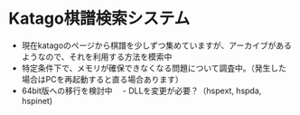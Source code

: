 # Katago棋譜検索システム
- 現在katagoのページから棋譜を少しずつ集めていますが、アーカイブがあるようなので、それを利用する方法を模索中
- 特定条件下で、メモリが確保できなくなる問題について調査中。（発生した場合はPCを再起動すると直る場合あります）
- 64bit版への移行を検討中
　- DLLを変更が必要？（hspext, hspda, hspinet) 
